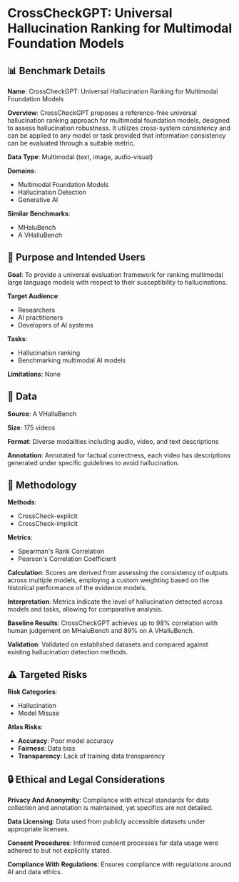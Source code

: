# CrossCheckGPT: Universal Hallucination Ranking for Multimodal Foundation Models

## 📊 Benchmark Details

**Name**: CrossCheckGPT: Universal Hallucination Ranking for Multimodal Foundation Models

**Overview**: CrossCheckGPT proposes a reference-free universal hallucination ranking approach for multimodal foundation models, designed to assess hallucination robustness. It utilizes cross-system consistency and can be applied to any model or task provided that information consistency can be evaluated through a suitable metric.

**Data Type**: Multimodal (text, image, audio-visual)

**Domains**:
- Multimodal Foundation Models
- Hallucination Detection
- Generative AI

**Similar Benchmarks**:
- MHaluBench
- A VHalluBench

## 🎯 Purpose and Intended Users

**Goal**: To provide a universal evaluation framework for ranking multimodal large language models with respect to their susceptibility to hallucinations.

**Target Audience**:
- Researchers
- AI practitioners
- Developers of AI systems

**Tasks**:
- Hallucination ranking
- Benchmarking multimodal AI models

**Limitations**: None

## 💾 Data

**Source**: A VHalluBench

**Size**: 175 videos

**Format**: Diverse modalities including audio, video, and text descriptions

**Annotation**: Annotated for factual correctness, each video has descriptions generated under specific guidelines to avoid hallucination.

## 🔬 Methodology

**Methods**:
- CrossCheck-explicit
- CrossCheck-implicit

**Metrics**:
- Spearman's Rank Correlation
- Pearson's Correlation Coefficient

**Calculation**: Scores are derived from assessing the consistency of outputs across multiple models, employing a custom weighting based on the historical performance of the evidence models.

**Interpretation**: Metrics indicate the level of hallucination detected across models and tasks, allowing for comparative analysis.

**Baseline Results**: CrossCheckGPT achieves up to 98% correlation with human judgement on MHaluBench and 89% on A VHalluBench.

**Validation**: Validated on established datasets and compared against existing hallucination detection methods.

## ⚠️ Targeted Risks

**Risk Categories**:
- Hallucination
- Model Misuse

**Atlas Risks**:
- **Accuracy**: Poor model accuracy
- **Fairness**: Data bias
- **Transparency**: Lack of training data transparency

## 🔒 Ethical and Legal Considerations

**Privacy And Anonymity**: Compliance with ethical standards for data collection and annotation is maintained, yet specifics are not detailed.

**Data Licensing**: Data used from publicly accessible datasets under appropriate licenses.

**Consent Procedures**: Informed consent processes for data usage were adhered to but not explicitly stated.

**Compliance With Regulations**: Ensures compliance with regulations around AI and data ethics.
